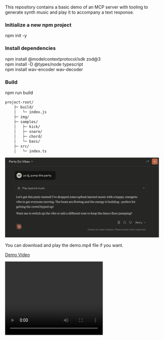 This repository contains a basic demo of an MCP server with tooling to generate synth music and play it to accompany a text response. 


### Initialize a new npm project
npm init -y

### Install dependencies
npm install @modelcontextprotocol/sdk zod@3  
npm install -D @types/node typescript  
npm install wav-encoder wav-decoder  

### Build
npm run build

```
project-root/
    ├─ build/
    │   └─ index.js
    ├─ img/
    ├─ samples/
    │   ├─ kick/
    │   ├─ snare/
    │   ├─ chord/
    │   └─ bass/
    ├─ src/
    │   └─ index.ts
```

![pic](./img/screenshot.png)

You can download and play the demo.mp4 file if you want.

[Demo Video](./img/demo.mp4)

<video src="./img/demo.mp4" width="320" height="240" controls></video>
